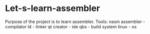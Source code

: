 # Let-s-learn-assembler
Purpose of the project is to learn assembler.
Tools:
  nasm assembler - compilator
  ld - linker
  qt creator - ide
  qbs - build system
  linux - os
